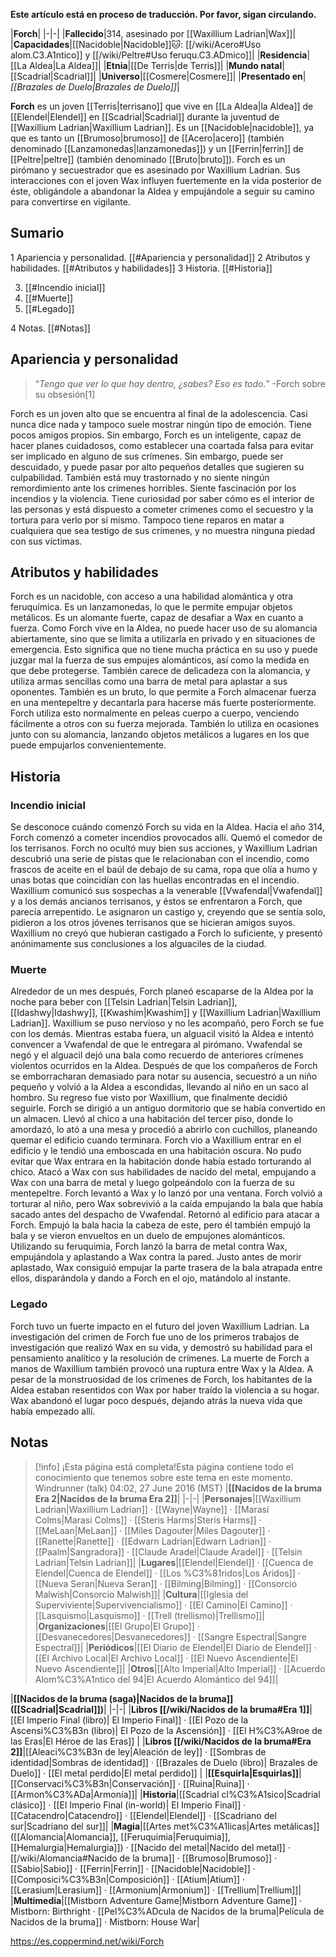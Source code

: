 **Este artículo está en proceso de traducción. Por favor, sigan circulando.**


|**Forch**|
|-|-|
|**Fallecido**|314, asesinado por [[Waxillium Ladrian\|Wax]]|
|**Capacidades**|[[Nacidoble\|Nacidoble]]🐱︎: [[/wiki/Acero#Uso alom.C3.A1ntico]] y [[/wiki/Peltre#Uso feruqu.C3.ADmico]]|
|**Residencia**|[[La Aldea\|La Aldea]]|
|**Etnia**|[[De Terris\|de Terris]]|
|**Mundo natal**|[[Scadrial\|Scadrial]]|
|**Universo**|[[Cosmere\|Cosmere]]|
|**Presentado en**|*[[Brazales de Duelo\|Brazales de Duelo]]*|

**Forch** es un joven [[Terris\|terrisano]] que vive en [[La Aldea\|la Aldea]] de [[Elendel\|Elendel]] en [[Scadrial\|Scadrial]] durante la juventud de [[Waxillium Ladrian\|Waxillium Ladrian]]. Es un [[Nacidoble\|nacidoble]], ya que es tanto un [[Brumoso\|brumoso]] de [[Acero\|acero]] (también denominado [[Lanzamonedas\|lanzamonedas]]) y un [[Ferrin\|ferrin]] de [[Peltre\|peltre]] (también denominado [[Bruto\|bruto]]). Forch es un pirómano y secuestrador que es asesinado por Waxillium Ladrian. Sus interacciones con el joven Wax influyen fuertemente en la vida posterior de éste, obligándole a abandonar la Aldea y empujándole a seguir su camino para convertirse en vigilante.

## Sumario

1 Apariencia y personalidad. [[#Apariencia y personalidad]] 
2 Atributos y habilidades. [[#Atributos y habilidades]] 
3 Historia. [[#Historia]] 

3. [[#Incendio inicial]] 
3. [[#Muerte]] 
3. [[#Legado]] 


4 Notas. [[#Notas]] 


## Apariencia y personalidad
>“*Tengo que ver lo que hay dentro, ¿sabes? Eso es todo.*”
\-Forch sobre su obsesión[1]


Forch es un joven alto que se encuentra al final de la adolescencia. Casi nunca dice nada y tampoco suele mostrar ningún tipo de emoción. Tiene pocos amigos propios. Sin embargo, Forch es un inteligente, capaz de hacer planes cuidadosos, como establecer una coartada falsa para evitar ser implicado en alguno de sus crímenes. Sin embargo, puede ser descuidado, y puede pasar por alto pequeños detalles que sugieren su culpabilidad. También está muy trastornado y no siente ningún remordimiento ante los crímenes horribles. Siente fascinación por los incendios y la violencia. Tiene curiosidad por saber cómo es el interior de las personas y está dispuesto a cometer crímenes como el secuestro y la tortura para verlo por sí mismo. Tampoco tiene reparos en matar a cualquiera que sea testigo de sus crímenes, y no muestra ninguna piedad con sus víctimas.

## Atributos y habilidades
Forch es un nacidoble, con acceso a una habilidad alomántica y otra feruquímica. Es un lanzamonedas, lo que le permite empujar objetos metálicos. Es un alomante fuerte, capaz de desafiar a Wax en cuanto a fuerza. Como Forch vive en la Aldea, no puede hacer uso de su alomancia abiertamente, sino que se limita a utilizarla en privado y en situaciones de emergencia. Esto significa que no tiene mucha práctica en su uso y puede juzgar mal la fuerza de sus empujes alománticos, así como la medida en que debe protegerse. También carece de delicadeza con la alomancia, y utiliza armas sencillas como una barra de metal para aplastar a sus oponentes. También es un bruto, lo que permite a Forch almacenar fuerza en una mentepeltre y decantarla para hacerse más fuerte posteriormente. Forch utiliza esto normalmente en peleas cuerpo a cuerpo, venciendo fácilmente a otros con su fuerza mejorada. También lo utiliza en ocasiones junto con su alomancia, lanzando objetos metálicos a lugares en los que puede empujarlos convenientemente.

## Historia
### Incendio inicial
Se desconoce cuándo comenzó Forch su vida en la Aldea. Hacia el año 314, Forch comenzó a cometer incendios provocados allí. Quemó el comedor de los terrisanos. Forch no ocultó muy bien sus acciones, y Waxillium Ladrian descubrió una serie de pistas que le relacionaban con el incendio, como frascos de aceite en el baúl de debajo de su cama, ropa que olía a humo y unas botas que coincidían con las huellas encontradas en el incendio. Waxillium comunicó sus sospechas a la venerable [[Vwafendal\|Vwafendal]] y a los demás ancianos terrisanos, y éstos se enfrentaron a Forch, que parecía arrepentido. Le asignaron un castigo y, creyendo que se sentía solo, pidieron a los otros jóvenes terrisanos que se hicieran amigos suyos. Waxillium no creyó que hubieran castigado a Forch lo suficiente, y presentó anónimamente sus conclusiones a los alguaciles de la ciudad.

### Muerte
Alrededor de un mes después, Forch planeó escaparse de la Aldea por la noche para beber con [[Telsin Ladrian\|Telsin Ladrian]], [[Idashwy\|Idashwy]], [[Kwashim\|Kwashim]] y [[Waxillium Ladrian\|Waxillium Ladrian]]. Waxillium se puso nervioso y no les acompañó, pero Forch se fue con los demás. Mientras estaba fuera, un alguacil visitó la Aldea e intentó convencer a Vwafendal de que le entregara al pirómano. Vwafendal se negó y el alguacil dejó una bala como recuerdo de anteriores crímenes violentos ocurridos en la Aldea.
Después de que los compañeros de Forch se emborracharan demasiado para notar su ausencia, secuestró a un niño pequeño y volvió a la Aldea a escondidas, llevando al niño en un saco al hombro. Su regreso fue visto por Waxillium, que finalmente decidió seguirle. Forch se dirigió a un antiguo dormitorio que se había convertido en un almacen. Llevó al chico a una habitación del tercer piso, donde lo amordazó, lo ató a una mesa y procedió a abrirlo con cuchillos, planeando quemar el edificio cuando terminara. Forch vio a Waxillium entrar en el edificio y le tendió una emboscada en una habitación oscura. No pudo evitar que Wax entrara en la habitación donde había estado torturando al chico. Atacó a Wax con sus habilidades de nacido del metal, empujando a Wax con una barra de metal y luego golpeándolo con la fuerza de su mentepeltre. Forch levantó a Wax y lo lanzó por una ventana.
Forch volvió a torturar al niño, pero Wax sobrevivió a la caída empujando la bala que había sacado antes del despacho de Vwafendal. Retornó al edificio para atacar a Forch. Empujó la bala hacia la cabeza de este, pero él también empujó la bala y se vieron envueltos en un duelo de empujones alománticos. Utilizando su feruquimia, Forch lanzó la barra de metal contra Wax, empujándola y aplastando a Wax contra la pared. Justo antes de morir aplastado, Wax consiguió empujar la parte trasera de la bala atrapada entre ellos, disparándola y dando a Forch en el ojo, matándolo al instante.

### Legado
Forch tuvo un fuerte impacto en el futuro del joven Waxillium Ladrian. La investigación del crimen de Forch fue uno de los primeros trabajos de investigación que realizó Wax en su vida, y demostró su habilidad para el pensamiento analítico y la resolución de crímenes. La muerte de Forch a manos de Waxillium también provocó una ruptura entre Wax y la Aldea. A pesar de la monstruosidad de los crímenes de Forch, los habitantes de la Aldea estaban resentidos con Wax por haber traído la violencia a su hogar. Wax abandonó el lugar poco después, dejando atrás la nueva vida que había empezado allí.

## Notas

> [!info] ¡Esta página está completa!Esta página contiene todo el conocimiento que tenemos sobre este tema en este momento.
Windrunner (talk) 04:02, 27 June 2016 (MST)
|**[[Nacidos de la bruma Era 2\|Nacidos de la bruma Era 2]]**|
|-|-|
|**Personajes**|[[Waxillium Ladrian\|Waxillium Ladrian]] · [[Wayne\|Wayne]] · [[Marasi Colms\|Marasi Colms]] · [[Steris Harms\|Steris Harms]] · [[MeLaan\|MeLaan]] · [[Miles Dagouter\|Miles Dagouter]] · [[Ranette\|Ranette]] · [[Edwarn Ladrian\|Edwarn Ladrian]] · [[Paalm\|Sangradora]] · [[Claude Aradel\|Claude Aradel]] · [[Telsin Ladrian\|Telsin Ladrian]]|
|**Lugares**|[[Elendel\|Elendel]] · [[Cuenca de Elendel\|Cuenca de Elendel]] · [[Los %C3%81ridos\|Los Áridos]] · [[Nueva Seran\|Nueva Seran]] · [[Bilming\|Bilming]] · [[Consorcio Malwish\|Consorcio Malwish]]|
|**Cultura**|[[Iglesia del Superviviente\|Supervivencialismo]] · [[El Camino\|El Camino]] · [[Lasquismo\|Lasquismo]] · [[Trell (trellismo)\|Trellismo]]|
|**Organizaciones**|[[El Grupo\|El Grupo]] · [[Desvanecedores\|Desvanecedores]] · [[Sangre Espectral\|Sangre Espectral]]|
|**Periódicos**|[[El Diario de Elendel\|El Diario de Elendel]] · [[El Archivo Local\|El Archivo Local]] · [[El Nuevo Ascendiente\|El Nuevo Ascendiente]]|
|**Otros**|[[Alto Imperial\|Alto Imperial]] · [[Acuerdo Alom%C3%A1ntico del 94\|El Acuerdo Alomántico del 94]]|

|**[[Nacidos de la bruma (saga)\|Nacidos de la bruma]] ([[Scadrial\|Scadrial]])**|
|-|-|
|**Libros [[/wiki/Nacidos de la bruma#Era 1]]**|[[El Imperio Final (libro)\| El Imperio Final]] · [[El Pozo de la Ascensi%C3%B3n (libro)\| El Pozo de la Ascensión]] · [[El H%C3%A9roe de las Eras\|El Héroe de las Eras]] |
|**Libros [[/wiki/Nacidos de la bruma#Era 2]]**|[[Aleaci%C3%B3n de ley\|Aleación de ley]] · [[Sombras de identidad\|Sombras de identidad]] · [[Brazales de Duelo (libro)\| Brazales de Duelo]] · [[El metal perdido\|El metal perdido]]  |
|**[[Esquirla\|Esquirlas]]**|[[Conservaci%C3%B3n\|Conservación]] · [[Ruina\|Ruina]] · [[Armon%C3%ADa\|Armonía]]|
|**Historia**|[[Scadrial cl%C3%A1sico\|Scadrial clásico]] · [[El Imperio Final (in-world)\| El Imperio Final]] · [[Catacendro\|Catacendro]] · [[Elendel\|Elendel]] · [[Scadriano del sur\|Scadriano del sur]]|
|**Magia**|[[Artes met%C3%A1licas\|Artes metálicas]] ([[Alomancia\|Alomancia]], [[Feruquimia\|Feruquimia]], [[Hemalurgia\|Hemalurgia]]) · [[Nacido del metal\|Nacido del metal]] · [[/wiki/Alomancia#Nacido de la bruma]] · [[Brumoso\|Brumoso]] · [[Sabio\|Sabio]] · [[Ferrin\|Ferrin]] · [[Nacidoble\|Nacidoble]] · [[Composici%C3%B3n\|Composición]] · [[Atium\|Atium]] · [[Lerasium\|Lerasium]] · [[Armonium\|Armonium]] · [[Trellium\|Trellium]]|
|**Multimedia**|[[Mistborn Adventure Game\|Mistborn Adventure Game‎‎]] · Mistborn: Birthright · [[Pel%C3%ADcula de Nacidos de la bruma\|Película de Nacidos de la bruma]] · Mistborn: House War|



https://es.coppermind.net/wiki/Forch